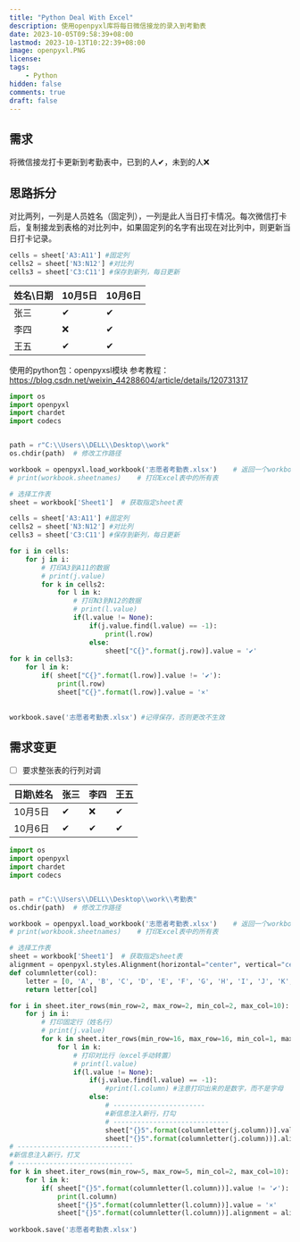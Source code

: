 ```yaml
---
title: "Python Deal With Excel"
description: 使用openpyxl库将每日微信接龙的录入到考勤表
date: 2023-10-05T09:58:39+08:00
lastmod: 2023-10-13T10:22:39+08:00
image: openpyxl.PNG
license: 
tags:
    - Python
hidden: false
comments: true
draft: false
---
```

## 需求
将微信接龙打卡更新到考勤表中，已到的人✔，未到的人❌

## 思路拆分
对比两列，一列是人员姓名（固定列），一列是此人当日打卡情况。每次微信打卡后，复制接龙到表格的对比列中，如果固定列的名字有出现在对比列中，则更新当日打卡记录。


```python
cells = sheet['A3:A11'] #固定列
cells2 = sheet['N3:N12'] #对比列
cells3 = sheet['C3:C11'] #保存到新列，每日更新
```
  

| 姓名\日期 | 10月5日 | 10月6日 |
| --------- | ------- | ------- |
| 张三      | ✔       | ✔       |
| 李四      | ❌      | ✔       |
| 王五      | ✔       | ✔       |


使用的python包：openpyxsl模块
参考教程：https://blog.csdn.net/weixin_44288604/article/details/120731317

 

```python
import os
import openpyxl
import chardet
import codecs


path = r"C:\\Users\\DELL\\Desktop\\work"
os.chdir(path)  # 修改工作路径

workbook = openpyxl.load_workbook('志愿者考勤表.xlsx')	# 返回一个workbook数据类型的值
# print(workbook.sheetnames)	# 打印Excel表中的所有表

# 选择工作表
sheet = workbook['Sheet1']  # 获取指定sheet表

cells = sheet['A3:A11'] #固定列
cells2 = sheet['N3:N12'] #对比列
cells3 = sheet['C3:C11'] #保存到新列，每日更新

for i in cells:
    for j in i:
        # 打印A3到A11的数据
        # print(j.value)
        for k in cells2:
            for l in k:
                # 打印N3到N12的数据
                # print(l.value)
                if(l.value != None):
                    if(j.value.find(l.value) == -1):
                        print(l.row)
                    else:
                        sheet["C{}".format(j.row)].value = '✔'
for k in cells3:
    for l in k:
        if( sheet["C{}".format(l.row)].value != '✔'):
            print(l.row)
            sheet["C{}".format(l.row)].value = '×'
            
            
workbook.save('志愿者考勤表.xlsx') #记得保存，否则更改不生效
```


## 需求变更
- [ ] 要求整张表的行列对调

| 日期\姓名 | 张三 | 李四 | 王五 |
| --------- | ---- | ---- | ---- |
| 10月5日   | ✔    | ❌    | ✔     |
| 10月6日   | ✔   | ✔    |  ✔    |

 

```python
import os
import openpyxl
import chardet
import codecs


path = r"C:\\Users\\DELL\\Desktop\\work\\考勤表"
os.chdir(path)  # 修改工作路径

workbook = openpyxl.load_workbook('志愿者考勤表.xlsx')	# 返回一个workbook数据类型的值
# print(workbook.sheetnames)	# 打印Excel表中的所有表

# 选择工作表
sheet = workbook['Sheet1']  # 获取指定sheet表
alignment = openpyxl.styles.Alignment(horizontal="center", vertical="center", text_rotation=0, wrap_text=True) # 设置对齐格式
def columnletter(col):
    letter = [0, 'A', 'B', 'C', 'D', 'E', 'F', 'G', 'H', 'I', 'J', 'K', 'L', 'M', 'N']
    return letter[col]

for i in sheet.iter_rows(min_row=2, max_row=2, min_col=2, max_col=10):
    for j in i:
        # 打印固定行（姓名行）
        # print(j.value)
        for k in sheet.iter_rows(min_row=16, max_row=16, min_col=1, max_col=10):
            for l in k:
                # 打印对比行（excel手动转置）
                # print(l.value)
                if(l.value != None):
                    if(j.value.find(l.value) == -1):
                        #print(l.column) #注意打印出来的是数字，而不是字母
                    else:
                        # -----------------------
                        #新信息注入新行，打勾     
                        # -----------------------------
                        sheet["{}5".format(columnletter(j.column))].value = '✔'
                        sheet["{}5".format(columnletter(j.column))].alignment = alignment
# -----------------------------                        
#新信息注入新行，打叉            
# -----------------------------            
for k in sheet.iter_rows(min_row=5, max_row=5, min_col=2, max_col=10):
    for l in k:
        if( sheet["{}5".format(columnletter(l.column))].value != '✔'):
            print(l.column)
            sheet["{}5".format(columnletter(l.column))].value = '×'
            sheet["{}5".format(columnletter(l.column))].alignment = alignment            
            
workbook.save('志愿者考勤表.xlsx')
```
  
